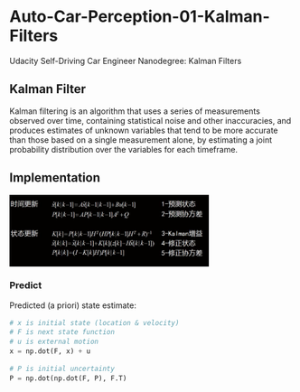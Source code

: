 # Auto-Car-Perception-01-Kalman-Filters
Udacity Self-Driving Car Engineer Nanodegree: Kalman Filters
## Kalman Filter
Kalman filtering is an algorithm that uses a series of measurements observed over time, containing statistical noise and other inaccuracies, and produces estimates of unknown variables that tend to be more accurate than those based on a single measurement alone, by estimating a joint probability distribution over the variables for each timeframe.
## Implementation
<img src="https://github.com/ChenBohan/Auto-Car-Perception-01-Kalman-Filters/blob/master/readme_img/formula.jpg" width = "70%" height = "70%" div align=center />

### Predict
Predicted (a priori) state estimate:
```python
# x is initial state (location & velocity)
# F is next state function
# u is external motion
x = np.dot(F, x) + u
```

```python
# P is initial uncertainty
P = np.dot(np.dot(F, P), F.T)
```
